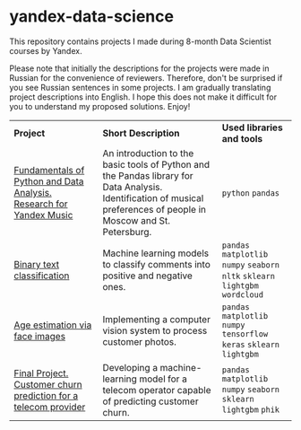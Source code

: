 # yandex-data-science
This repository contains projects I made during 8-month Data Scientist courses by Yandex. 

Please note that initially the descriptions for the projects were made in Russian for the convenience of reviewers. Therefore, don't be surprised if you see Russian sentences in some projects. I am gradually translating project descriptions into English. I hope this does not make it difficult for you to understand my proposed solutions. Enjoy!
<table>
    <tbody>
         <tr>
            <td>
                <strong>Project</strong>
            </td>
            <td>
                <strong>Short Description</strong>
            </td>
            <td>
                <strong>Used libraries and tools</strong>
            </td>
        </tr>
        <tr>
            <td>
                <a href="https://github.com/garneteclogite/yandex-data-science/blob/main/Fundamentals%20of%20Python%20and%20Data%20Analysis.%20Research%20for%20Yandex%20Music.ipynb">Fundamentals of Python and Data Analysis. Research for Yandex Music</a>
            </td>
            <td>
                An introduction to the basic tools of Python and the Pandas library for Data Analysis. Identification of musical preferences of people in Moscow and St. Petersburg.
            </td>
            <td>
                 <code>python</code> <code>pandas</code>
            </td>
        </tr>
        <tr>
            <td>
                <a href="https://github.com/garneteclogite/yandex-data-science/blob/main/Binary%20text%20classification.ipynb">Binary text classification</a>
            </td>
            <td>
                Machine learning models to classify comments into positive and negative ones.
            </td>
            <td>
                 <code>pandas</code> <code>matplotlib</code> <code>numpy</code> <code>seaborn</code> <code>nltk</code> <code>sklearn</code> <code>lightgbm</code> <code>wordcloud</code> 
            </td>
        </tr>
        <tr>
            <td>
                <a href="https://github.com/garneteclogite/yandex-data-science/blob/main/Age%20estimation%20via%20face%20images.ipynb">Age estimation via face images</a>
            </td>
            <td>
                Implementing a computer vision system to process customer photos.
            </td>
            <td>
                 <code>pandas</code> <code>matplotlib</code> <code>numpy</code> <code>tensorflow</code> <code>keras</code> <code>sklearn</code> <code>lightgbm</code
            </td>
        </tr>
        <tr>
            <td>
                <a href="https://github.com/garneteclogite/yandex-data-science/blob/main/Final%20Project.%20Customer%20churn%20prediction%20for%20a%20telecom%20provider.ipynb">Final Project. Customer churn prediction for a telecom provider</a>
            </td>
            <td>
                Developing a machine-learning model for a telecom operator capable of predicting customer churn.
            </td>
            <td>
                 <code>pandas</code> <code>matplotlib</code> <code>numpy</code> <code>seaborn</code> <code>sklearn</code> <code>lightgbm</code> <code>phik</code>
            </td>
        </tr>
    </tbody>
</table>
